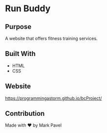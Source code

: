 # Run Buddy

## Purpose
A website that offers fitness training services.

## Built With
* HTML
* CSS

## Website
https://programmingastorm.github.io/bcProject/

## Contribution
Made with ❤ by Mark Pavel
